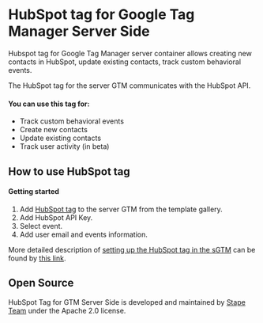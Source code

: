 # HubSpot tag for Google Tag Manager Server Side

Hubspot tag for Google Tag Manager server container allows creating new contacts in HubSpot, update existing contacts, track custom behavioral events.

The HubSpot tag for the server GTM communicates with the HubSpot API.

#### You can use this tag for:

- Track custom behavioral events
- Create new contacts
- Update existing contacts
- Track user activity (in beta)

## How to use HubSpot tag

#### Getting started

1. Add [HubSpot tag](https://tagmanager.google.com/gallery/#/owners/stape-io/templates/hubspot-tag) to the server GTM from the template gallery.
2. Add HubSpot API Key.
3. Select event.
4. Add user email and events information.


More detailed description of [setting up the HubSpot tag in the sGTM](https://stape.io/how-to-connect-website-with-hubspot-using-server-side-tracking/) can be found by [this link](https://stape.io/how-to-connect-website-with-hubspot-using-server-side-tracking/).

## Open Source

HubSpot Tag for GTM Server Side is developed and maintained by [Stape Team](https://stape.io/) under the Apache 2.0 license.
